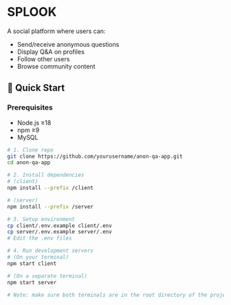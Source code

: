 # SPLOOK
A social platform where users can:
- Send/receive anonymous questions
- Display Q&A on profiles
- Follow other users
- Browse community content

## 🚀 Quick Start

### Prerequisites
- Node.js ≥18
- npm ≥9
- MySQL

```bash
# 1. Clone repo
git clone https://github.com/yourusername/anon-qa-app.git
cd anon-qa-app

# 2. Install dependencies
# (client)
npm install --prefix /client

# (server)
npm install --prefix /server

# 3. Setup environment
cp client/.env.example client/.env
cp server/.env.example server/.env
# Edit the .env files

# 4. Run development servers
# (On your terminal)
npm start client

# (On a separate terminal)
npm start server

# Note: make sure both terminals are in the root directory of the project.
